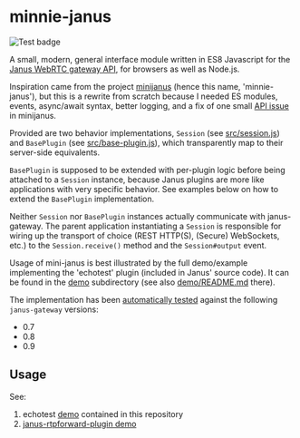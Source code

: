 # minnie-janus

![Test badge](https://github.com/michaelfranzl/minnie-janus/workflows/Test/badge.svg?branch=master)

A small, modern, general interface module written in ES8 Javascript for the [Janus WebRTC gateway
API](https://janus.conf.meetecho.com/docs/rest.html), for browsers as well as Node.js.

Inspiration came from the project [minijanus](https://github.com/mozilla/minijanus.js) (hence this
name, 'minnie-janus'), but this is a rewrite from scratch because I needed ES modules, events,
async/await syntax, better logging, and a fix of one small
[API issue](https://github.com/mozilla/minijanus.js/issues/3) in minijanus.

Provided are two behavior implementations, `Session` (see [src/session.js](src/session.js)) and
`BasePlugin` (see [src/base-plugin.js](src/base-plugin.js)), which transparently map to their
server-side equivalents.

`BasePlugin` is supposed to be extended with per-plugin logic before being attached to a `Session`
instance, because Janus plugins are more like applications with very specific behavior. See
examples below on how to extend the `BasePlugin` implementation.

Neither `Session` nor `BasePlugin` instances actually communicate with janus-gateway. The parent
application instantiating a `Session` is responsible for wiring up the transport of choice (REST
HTTP(S), (Secure) WebSockets, etc.) to the `Session.receive()` method and the `Session#output`
event.

Usage of mini-janus is best illustrated by the full demo/example implementing the 'echotest' plugin
(included in Janus' source code). It can be found in the [demo](demo) subdirectory (see also
[demo/README.md](demo/README.md) there).

The implementation has been [automatically tested](test) against the following `janus-gateway` versions:

* 0.7
* 0.8
* 0.9


## Usage

See:

1. echotest [demo](demo) contained in this repository
2. [janus-rtpforward-plugin demo](https://github.com/michaelfranzl/janus-rtpforward-plugin/tree/master/demo)
